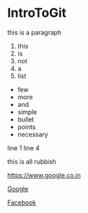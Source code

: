 # IntroToGit

<p>this is a paragraph</p>

1. this
2. is 
3. not 
4. a
5. list

* few
* more
* and
* simple
* bullet 
* points
* necessary

line 1
line 4

this is all rubbish

https://www.google.co.in

[Google](https://www.google.com)

[Facebook](https://www.facebook.com)

